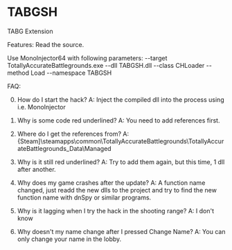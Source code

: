 # TABGSH
TABG Extension

Features:
Read the source.

Use MonoInjector64 with following parameters:
--target TotallyAccurateBattlegrounds.exe --dll TABGSH.dll --class CHLoader --method Load --namespace TABGSH

FAQ:

0. How do I start the hack?
A: Inject the compiled dll into the process using i.e. MonoInjector

1. Why is some code red underlined?
A: You need to add references first.

2. Where do I get the references from?
A: {Steam]\steamapps\common\TotallyAccurateBattlegrounds\TotallyAccurateBattlegrounds_Data\Managed

3. Why is it still red underlined?
A: Try to add them again, but this time, 1 dll after another.

4. Why does my game crashes after the update?
A: A function name changed, just readd the new dlls to the project and try to find the new function name with dnSpy or similar programs.

5. Why is it lagging when I try the hack in the shooting range?
A: I don't know

6. Why doesn't my name change after I pressed Change Name?
A: You can only change your name in the lobby.
